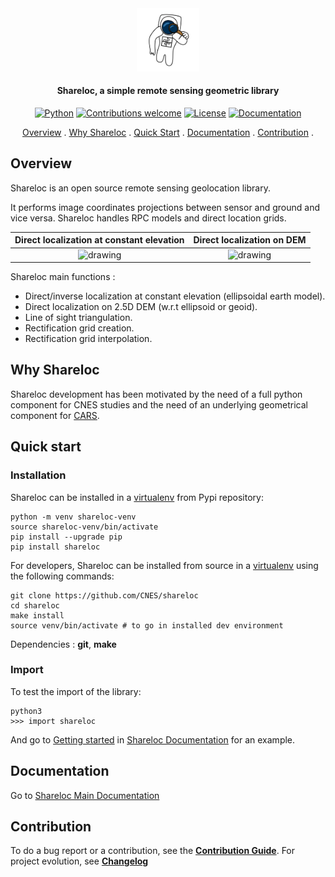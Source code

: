  
<div align="center">
  <a href="https://github.com/CNES/shareloc"><img src="docs/source/images/shareloc_picto.svg" alt="Shareloc" title="Shareloc"  width="20%"></a>

<h4>Shareloc, a simple remote sensing geometric library</h4>

[![Python](https://img.shields.io/badge/python-v3.8+-blue.svg)](https://www.python.org/downloads/release/python-380/)
[![Contributions welcome](https://img.shields.io/badge/contributions-welcome-orange.svg)](CONTRIBUTING.md)
[![License](https://img.shields.io/badge/License-Apache%202.0-blue.svg)](https://opensource.org/licenses/Apache-2.0/)
[![Documentation](https://readthedocs.org/projects/shareloc/badge/?version=latest)](https://shareloc.readthedocs.io/?badge=latest)

<p>
  <a href="#overview">Overview</a> .
  <a href="#why-shareloc">Why Shareloc</a> .
  <a href="#quick-start">Quick Start</a> .
  <a href="#documentation">Documentation</a> .
  <a href="#contribution">Contribution</a> .
</p>
</div>

## Overview

Shareloc is an open source remote sensing geolocation library.

It performs image coordinates projections between sensor and ground and vice versa.
Shareloc handles RPC models and direct location grids.

<div align="center">

Direct localization at constant elevation |  Direct localization on DEM
:-------------------------:|:-------------------------:
<img src="docs/source/images/shareloc_loc_ellipsoid.png" alt="drawing" width="300"/> |  <img src="docs/source/images/shareloc_loc_dem.png" alt="drawing" width="300"/>

</div>

Shareloc main functions :

 * Direct/inverse localization at constant elevation (ellipsoidal earth model).
 * Direct localization on 2.5D DEM (w.r.t ellipsoid or geoid).
 * Line of sight triangulation.
 * Rectification grid creation.
 * Rectification grid interpolation.

## Why Shareloc

Shareloc development has been motivated by the need of a full python component for CNES studies and the need of an underlying geometrical component for <a href="https://github.com/CNES/cars">CARS</a>.


## Quick start

### Installation

Shareloc can be installed in a [virtualenv](https://docs.python.org/3/library/venv) from Pypi repository:

```
python -m venv shareloc-venv
source shareloc-venv/bin/activate
pip install --upgrade pip
pip install shareloc
```

For developers, Shareloc can be installed from source in a [virtualenv](https://docs.python.org/3/library/venv) using the following commands:

```
git clone https://github.com/CNES/shareloc
cd shareloc
make install
source venv/bin/activate # to go in installed dev environment
```

Dependencies : **git**, **make**

### Import

To test the import of the library:

```
python3
>>> import shareloc
```

And go to [Getting started](https://shareloc.readthedocs.io/en/latest/getting_started.html) in [Shareloc Documentation](https://shareloc.readthedocs.io/) for an example.


## Documentation

Go to [Shareloc Main Documentation](https://shareloc.readthedocs.io/)

## Contribution

To do a bug report or a contribution, see the [**Contribution Guide**](CONTRIBUTING.md).
For project evolution, see [**Changelog**](CHANGELOG.md)
